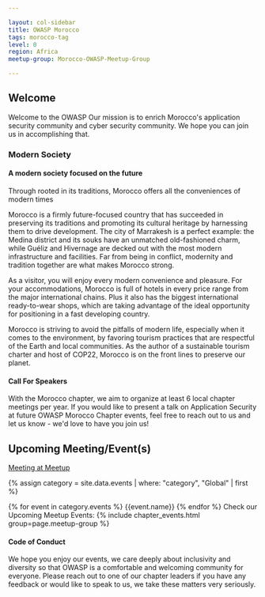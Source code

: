 ```yaml
---

layout: col-sidebar
title: OWASP Morocco
tags: morocco-tag
level: 0
region: Africa
meetup-group: Morocco-OWASP-Meetup-Group

---
```



## Welcome

Welcome to the OWASP
Our mission is to enrich Morocco's application security community and cyber security community. We
hope you can join us in accomplishing that.

### Modern Society
#### A modern society focused on the future

Through rooted in its traditions, Morocco offers all the conveniences of modern times

Morocco is a firmly future-focused country that has succeeded in preserving its traditions and promoting its cultural heritage by harnessing them to drive development. The city of Marrakesh is a perfect example: the Medina district and its souks have an unmatched old-fashioned charm, while Guéliz and Hivernage are decked out with the most modern infrastructure and facilities. Far from being in conflict, modernity and tradition together are what makes Morocco strong.

As a visitor, you will enjoy every modern convenience and pleasure. For your accommodations, Morocco is full of hotels in every price range from the major international chains. Plus it also has the biggest international ready-to-wear shops, which are taking advantage of the ideal opportunity for positioning in a fast developing country.

Morocco is striving to avoid the pitfalls of modern life, especially when it comes to the environment, by favoring tourism practices that are respectful of the Earth and local communities. As the author of a sustainable tourism charter and host of COP22, Morocco is on the front lines to preserve our planet.

#### Call For Speakers

With the Morocco chapter, we aim to organize at least 6 local chapter meetings per year.  If you would like to present a talk on Application Security at future OWASP Morocco Chapter events, feel free to reach out to us and let us know - we'd love to have you join us!

Upcoming Meeting/Event(s)
---------------------
<a class='timeclass'>[Meeting at Meetup](https://www.meetup.com/fr-FR/Morocco-OWASP-Meetup-Group/)</a>

{% assign category = site.data.events | where: "category", "Global" | first %}

{% for event in category.events %}
{{event.name}}
{% endfor %}
Check our Upcoming Meetup Events:
{% include chapter_events.html group=page.meetup-group %}

<script type='text/javascript'> $(function(){ $(".timeclass").hover(function() { utc_str = $(this).text(); ndx = utc_str.indexOf(':'); st_hour_str = utc_str.substring(0, ndx); st_min_str = utc_str.substring(ndx + 1, ndx + 3); utc_dt = luxon.DateTime.utc(2020, 06, 06, parseInt(st_hour_str), parseInt(st_min_str), 0); start_dt = utc_dt.setZone(luxon.DateTime.local().zoneName); ndx = utc_str.lastIndexOf(':'); end_hour_str = utc_str.substring(ndx - 2, ndx - 1); end_min_str = utc_str.substring(ndx + 1, ndx + 3); utc_dt = luxon.DateTime.utc(2020, 06, 06, parseInt(end_hour_str), parseInt(end_min_str), 0); end_dt = utc_dt.setZone(luxon.DateTime.local().zoneName); popstr = start_dt.toLocaleString(luxon.DateTime.TIME_WITH_SECONDS) + ' to ' + end_dt.toLocaleString(luxon.DateTime.TIME_WITH_SHORT_OFFSET); $(this).prop('title', popstr); }); }); </script>


#### Code of Conduct #### 

We hope you enjoy our events, we care deeply about inclusivity and diversity so that OWASP is a comfortable and welcoming community for everyone. Please reach out to one of our chapter leaders if you have any feedback or would like to speak to us, we take these matters very seriously.
